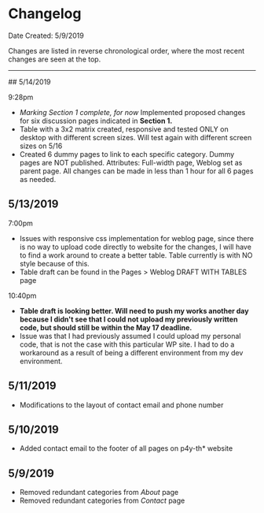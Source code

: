 # Changelog

Date Created: 5/9/2019

Changes are listed in reverse chronological order, where the most recent changes are seen at the top.

<hr />
## 5/14/2019

9:28pm
- *Marking Section 1 complete, for now* Implemented proposed changes for six discussion pages indicated in **Section 1.** 
- Table with a 3x2 matrix created, responsive and tested ONLY on desktop with different screen sizes. Will test again with different screen sizes on 5/16
- Created 6 dummy pages to link to each specific category. Dummy pages are NOT published. Attributes: Full-width page, Weblog set as parent page. All changes can be made in less than 1 hour for all 6 pages as needed.

## 5/13/2019

7:00pm
- Issues with responsive css implementation for weblog page, since there is no way to upload code directly to website for the changes, I will have to find a work around to create a better table. Table currently is with NO style because of this. 
- Table draft can be found in the Pages > Weblog DRAFT WITH TABLES page

10:40pm
- **Table draft is looking better. Will need to push my works another day because I didn't see that I could not upload my previously written code, but should still be within the May 17 deadline.**
- Issue was that I had previously assumed I could upload my personal code, that is not the case with this particular WP site. I had to do a workaround as a result of being a different environment from my dev environment. 


## 5/11/2019
- Modifications to the layout of contact email and phone number
## 5/10/2019
- Added contact email to the footer of all pages on p4y-th* website
## 5/9/2019

- Removed redundant categories from *About* page
- Removed redundant categories from *Contact* page
